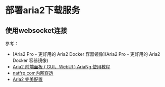 # 部署aria2下载服务

## 使用websocket连接

参考：

* [Aria2 Pro - 更好用的 Aria2 Docker 容器镜像](Aria2 Pro - 更好用的 Aria2 Docker 容器镜像)
* [Aria2 前端面板 ( GUI、WebUI ) AriaNg 使用教程](https://p3terx.com/archives/aria2-frontend-ariang-tutorial.html)
* [natfrp.com内网穿透](https://www.natfrp.com/user/)
* [Aria2 完美配置](https://github.com/P3TERX/aria2.conf)
